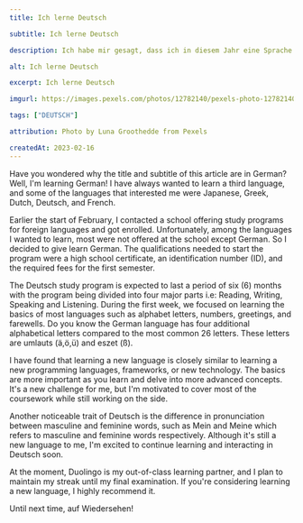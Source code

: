 ```yaml
---
title: Ich lerne Deutsch

subtitle: Ich lerne Deutsch

description: Ich habe mir gesagt, dass ich in diesem Jahr eine Sprache lernen sollte und ich lerne Deutsch

alt: Ich lerne Deutsch

excerpt: Ich lerne Deutsch

imgurl: https://images.pexels.com/photos/12782140/pexels-photo-12782140.png?auto=compress&cs=tinysrgb&w=1260&h=750&dpr=2

tags: ["DEUTSCH"]

attribution: Photo by Luna Groothedde from Pexels

createdAt: 2023-02-16
---
```


Have you wondered why the title and subtitle of this article are in German? Well, I'm learning German! I have always wanted to learn a third language, and some of the languages that interested me were Japanese, Greek, Dutch, Deutsch, and French.

Earlier the start of February, I contacted a school offering study programs for foreign languages and got enrolled. Unfortunately, among the languages I wanted to learn, most were not offered at the school except German. So I decided to give learn German. The qualifications needed to start the program were a high school certificate, an identification number (ID), and the required fees for the first semester.

The Deutsch study program is expected to last a period of six (6) months with the program being divided into four major parts i.e: Reading, Writing, Speaking and Listening. During the first week, we focused on learning the basics of most languages such as alphabet letters, numbers, greetings, and farewells. Do you know the German language has four additional alphabetical letters compared to the most common 26 letters. These letters are umlauts (ä,ö,ü) and eszet (ß).

I have found that learning a new language is closely similar to learning a new programming languages, frameworks, or new technology. The basics are more important as you learn and delve into more advanced concepts. It's a new challenge for me, but I'm motivated to cover most of the coursework while still working on the side.

Another noticeable trait of Deutsch is the difference in pronunciation between masculine and feminine words, such as Mein and Meine which refers to masculine and feminine words respectively. Although it's still a new language to me, I'm excited to continue learning and interacting in Deutsch soon.

At the moment, Duolingo is my out-of-class learning partner, and I plan to maintain my streak until my final examination. If you're considering learning a new language, I highly recommend it.

Until next time, auf Wiedersehen!
